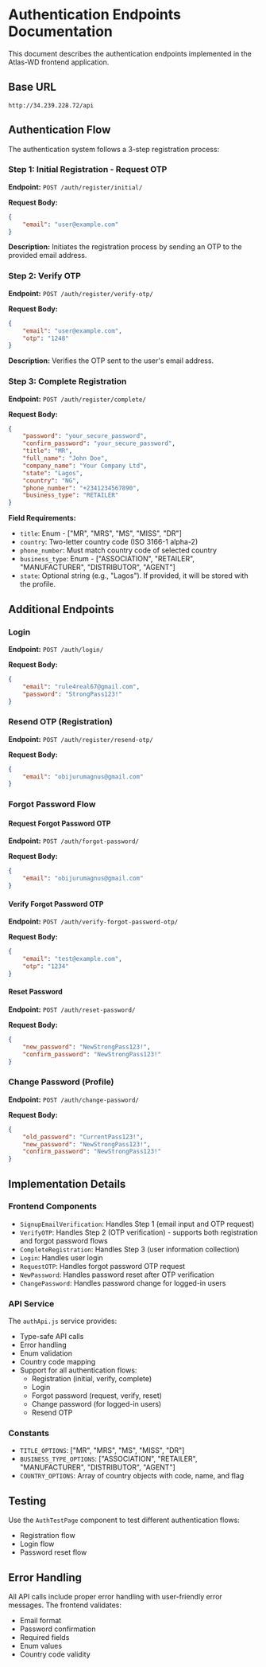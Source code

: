 # Authentication Endpoints Documentation

This document describes the authentication endpoints implemented in the Atlas-WD frontend application.

## Base URL
```
http://34.239.228.72/api
```

## Authentication Flow

The authentication system follows a 3-step registration process:

### Step 1: Initial Registration - Request OTP
**Endpoint:** `POST /auth/register/initial/`

**Request Body:**
```json
{
    "email": "user@example.com"
}
```

**Description:** Initiates the registration process by sending an OTP to the provided email address.

### Step 2: Verify OTP
**Endpoint:** `POST /auth/register/verify-otp/`

**Request Body:**
```json
{
    "email": "user@example.com",
    "otp": "1248"
}
```

**Description:** Verifies the OTP sent to the user's email address.

### Step 3: Complete Registration
**Endpoint:** `POST /auth/register/complete/`

**Request Body:**
```json
{
    "password": "your_secure_password",
    "confirm_password": "your_secure_password",
    "title": "MR",
    "full_name": "John Doe",
    "company_name": "Your Company Ltd",
    "state": "Lagos",
    "country": "NG",
    "phone_number": "+2341234567890",
    "business_type": "RETAILER"
}
```

**Field Requirements:**
- `title`: Enum - ["MR", "MRS", "MS", "MISS", "DR"]
- `country`: Two-letter country code (ISO 3166-1 alpha-2)
- `phone_number`: Must match country code of selected country
- `business_type`: Enum - ["ASSOCIATION", "RETAILER", "MANUFACTURER", "DISTRIBUTOR", "AGENT"]
 - `state`: Optional string (e.g., "Lagos"). If provided, it will be stored with the profile.

## Additional Endpoints

### Login
**Endpoint:** `POST /auth/login/`

**Request Body:**
```json
{
    "email": "rule4real67@gmail.com",
    "password": "StrongPass123!"
}
```

### Resend OTP (Registration)
**Endpoint:** `POST /auth/register/resend-otp/`

**Request Body:**
```json
{
    "email": "obijurumagnus@gmail.com"
}
```

### Forgot Password Flow

#### Request Forgot Password OTP
**Endpoint:** `POST /auth/forgot-password/`

**Request Body:**
```json
{
    "email": "obijurumagnus@gmail.com"
}
```

#### Verify Forgot Password OTP
**Endpoint:** `POST /auth/verify-forgot-password-otp/`

**Request Body:**
```json
{
    "email": "test@example.com",
    "otp": "1234"
}
```

#### Reset Password
**Endpoint:** `POST /auth/reset-password/`

**Request Body:**
```json
{
    "new_password": "NewStrongPass123!",
    "confirm_password": "NewStrongPass123!"
}
```

### Change Password (Profile)
**Endpoint:** `POST /auth/change-password/`

**Request Body:**
```json
{
    "old_password": "CurrentPass123!",
    "new_password": "NewStrongPass123!",
    "confirm_password": "NewStrongPass123!"
}
```

## Implementation Details

### Frontend Components
- `SignupEmailVerification`: Handles Step 1 (email input and OTP request)
- `VerifyOTP`: Handles Step 2 (OTP verification) - supports both registration and forgot password flows
- `CompleteRegistration`: Handles Step 3 (user information collection)
- `Login`: Handles user login
- `RequestOTP`: Handles forgot password OTP request
- `NewPassword`: Handles password reset after OTP verification
- `ChangePassword`: Handles password change for logged-in users

### API Service
The `authApi.js` service provides:
- Type-safe API calls
- Error handling
- Enum validation
- Country code mapping
- Support for all authentication flows:
  - Registration (initial, verify, complete)
  - Login
  - Forgot password (request, verify, reset)
  - Change password (for logged-in users)
  - Resend OTP

### Constants
- `TITLE_OPTIONS`: ["MR", "MRS", "MS", "MISS", "DR"]
- `BUSINESS_TYPE_OPTIONS`: ["ASSOCIATION", "RETAILER", "MANUFACTURER", "DISTRIBUTOR", "AGENT"]
- `COUNTRY_OPTIONS`: Array of country objects with code, name, and flag

## Testing
Use the `AuthTestPage` component to test different authentication flows:
- Registration flow
- Login flow
- Password reset flow

## Error Handling
All API calls include proper error handling with user-friendly error messages. The frontend validates:
- Email format
- Password confirmation
- Required fields
- Enum values
- Country code validity
